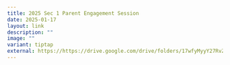 ```yaml
---
title: 2025 Sec 1 Parent Engagement Session
date: 2025-01-17
layout: link
description: ""
image: ""
variant: tiptap
external: https://https://drive.google.com/drive/folders/17wfyMyyY27RvZyms8pQNwVCRCbbP4rqu?usp=drive_link
---
```

